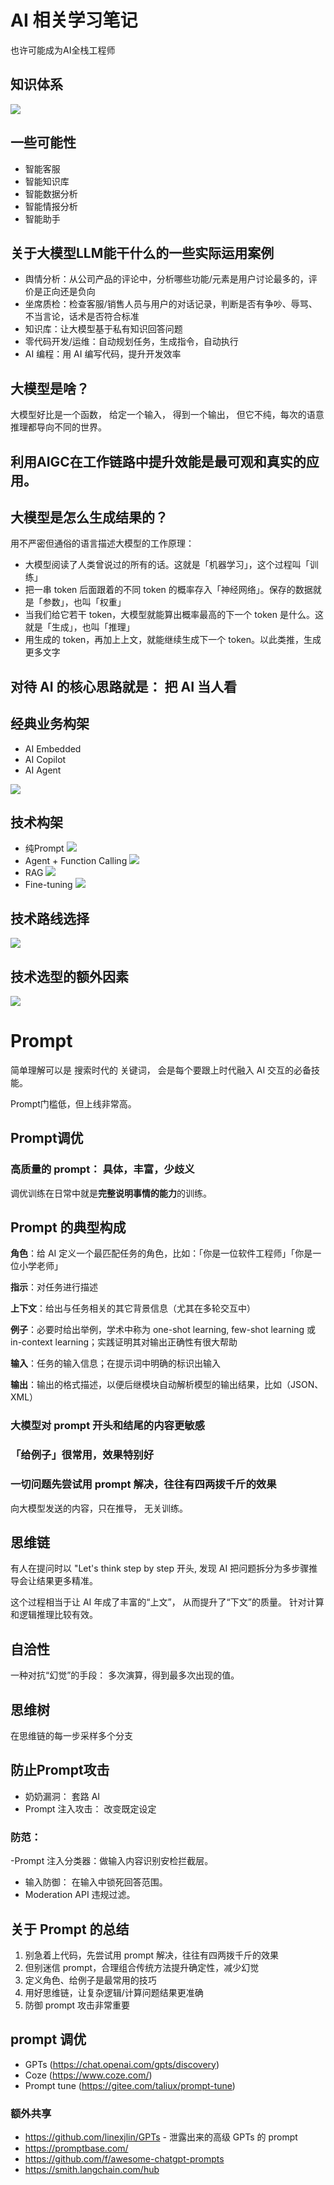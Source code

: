 # AI 相关学习笔记

也许可能成为AI全栈工程师

## 知识体系
![](images/structure.png)

##  一些可能性
- 智能客服
- 智能知识库
- 智能数据分析
- 智能情报分析
- 智能助手

## 关于大模型LLM能干什么的一些实际运用案例
- 舆情分析：从公司产品的评论中，分析哪些功能/元素是用户讨论最多的，评价是正向还是负向
- 坐席质检：检查客服/销售人员与用户的对话记录，判断是否有争吵、辱骂、不当言论，话术是否符合标准
- 知识库：让大模型基于私有知识回答问题
- 零代码开发/运维：自动规划任务，生成指令，自动执行
- AI 编程：用 AI 编写代码，提升开发效率

## 大模型是啥？
大模型好比是一个函数， 给定一个输入， 得到一个输出， 但它不纯，每次的语意推理都导向不同的世界。

## 利用AIGC在工作链路中提升效能是最可观和真实的应用。

## 大模型是怎么生成结果的？
用不严密但通俗的语言描述大模型的工作原理：

- 大模型阅读了人类曾说过的所有的话。这就是「机器学习」，这个过程叫「训练」
- 把一串 token 后面跟着的不同 token 的概率存入「神经网络」。保存的数据就是「参数」，也叫「权重」
- 当我们给它若干 token，大模型就能算出概率最高的下一个 token 是什么。这就是「生成」，也叫「推理」
- 用生成的 token，再加上上文，就能继续生成下一个 token。以此类推，生成更多文字

## 对待 AI 的核心思路就是： **把 AI 当人看**

## 经典业务构架

- AI Embedded
- AI Copilot
- AI Agent

![](images/business_arch.webp)

## 技术构架
- 纯Prompt
![](images/prompt_arch.png)
- Agent + Function Calling
![](images/func_arch.png)
- RAG
![](images/embeddings_arch.png)
- Fine-tuning
![](images/tech_arch.png)

## 技术路线选择

![](images/tech_solution.png)


## 技术选型的额外因素
![](images/choose.png)


# Prompt

简单理解可以是 搜索时代的 关键词， 会是每个要跟上时代融入 AI 交互的必备技能。

Prompt门槛低，但上线非常高。

## Prompt调优

### 高质量的 prompt： **具体，丰富，少歧义**

调优训练在日常中就是**完整说明事情的能力**的训练。

## Prompt 的典型构成
**角色**：给 AI 定义一个最匹配任务的角色，比如：「你是一位软件工程师」「你是一位小学老师」

**指示**：对任务进行描述

**上下文**：给出与任务相关的其它背景信息（尤其在多轮交互中）

**例子**：必要时给出举例，学术中称为 one-shot learning, few-shot learning 或 in-context learning；实践证明其对输出正确性有很大帮助

**输入**：任务的输入信息；在提示词中明确的标识出输入

**输出**：输出的格式描述，以便后继模块自动解析模型的输出结果，比如（JSON、XML）

### 大模型对 prompt 开头和结尾的内容更敏感

### 「给例子」很常用，效果特别好

### 一切问题先尝试用 prompt 解决，往往有四两拨千斤的效果


向大模型发送的内容，只在推导， 无关训练。

## 思维链

有人在提问时以 "Let's think step by step 开头, 发现 AI 把问题拆分为多步骤推导会让结果更多精准。

这个过程相当于让 AI 年成了丰富的“上文”， 从而提升了“下文”的质量。
针对计算和逻辑推理比较有效。 

## 自洽性

一种对抗“幻觉”的手段： 多次演算，得到最多次出现的值。

## 思维树

在思维链的每一步采样多个分支

## 防止Prompt攻击

- 奶奶漏洞： 套路 AI
- Prompt 注入攻击： 改变既定设定

### 防范： 
-Prompt 注入分类器：做输入内容识别安检拦截层。
- 输入防御： 在输入中锁死回答范围。
- Moderation API 违规过滤。

## 关于 Prompt 的总结
  1. 别急着上代码，先尝试用 prompt 解决，往往有四两拨千斤的效果
  2. 但别迷信 prompt，合理组合传统方法提升确定性，减少幻觉
  3. 定义角色、给例子是最常用的技巧
  4. 用好思维链，让复杂逻辑/计算问题结果更准确
  5. 防御 prompt 攻击非常重要

## prompt 调优
  - GPTs (https://chat.openai.com/gpts/discovery)
  - Coze (https://www.coze.com/)
  - Prompt tune (https://gitee.com/taliux/prompt-tune)

### 额外共享
- https://github.com/linexjlin/GPTs - 泄露出来的高级 GPTs 的 prompt
- https://promptbase.com/
- https://github.com/f/awesome-chatgpt-prompts
- https://smith.langchain.com/hub